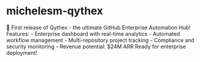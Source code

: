 # michelesm-qythex
🚀 First release of Qythex - the ultimate GitHub Enterprise Automation Hub!  Features: - Enterprise dashboard with real-time analytics - Automated workflow management - Multi-repository project tracking - Compliance and security monitoring - Revenue potential: $24M ARR  Ready for enterprise deployment!
